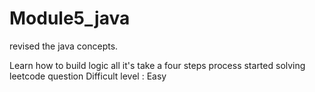 # Module5_java
revised the java concepts.

Learn how to build logic
all it's take a four steps process
started solving leetcode question 
Difficult level : Easy
